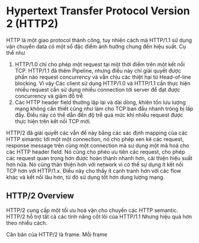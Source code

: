 # Hypertext Transfer Protocol Version 2 (HTTP2)

HTTP là một giao protocol thành công, tuy nhiên cách mà HTTP/1.1 sử dụng vận chuyển data có một số đặc điểm ảnh hưởng 
chung đến hiệu suất. Cụ thể như 

1. HTTP/1.0 chỉ cho phép một request tại một thời điểm trên một kết nối TCP. HTTP/1.1 đã thêm 
Pipeline, nhưng điều này chỉ giải quyết được phần nào request concurrency và vẫn chịu các thiệt hại từ Head-of-line blocking.
Vì vậy Các client sử dụng HTTP/1.0 và HTTP/1.1 cần thực hiện nhiều request cần sử dụng nhiều connection tới server
để đạt được concurrency và giảm đỗ trễ
1. Các HTTP header field thường lặp lại và dài dòng, khiên tốn lưu lượng mạng không cần thiết cũng như làm cho TCP ban đầu
nhanh tróng bị lấp đầy. Điều này có thể dẫn đến độ trễ quá mức khi nhiều request được thực hiện trên kết nối TCP mới.

HTTP/2 đã giải quyết các vẫn đề này bằng các sác định mapping của các HTTP simantic tới một một connection, nó cho phép 
xen kẽ các request, response message trên cùng một connection mà sư dụng một mã hoá cho các HTTP header field. Nó cũng cho
phéo ưu tiên các request, cho phép các request quan trọng hơn được hoàn thành nhanh hơn, cải thiện hiệu suất hơn nữa. Nó
cũng thân thiện hơn với network vì có thể sự dụng ít kết nối TCP hơn với HTTP/1.x. Điều này cho thấy ít cạnh tranh hơn với 
các flow khác và kết nối lâu hơn, từ đó sử dụng tốt hơn dung lượng mạng.

## HTTP/2 Overview

HTTP/2 cung cấp một tối ưu hoá vận cho chuyển các HTTP semantic. HTTP/2 hỗ trợ tất cả các tính năng cốt lõi của HTTP/1.1
Nhưng hiệu quả hơn theo nhiều cách.

Căn bản của HTTP/2 là frame. Mỗi frame 